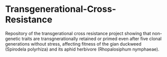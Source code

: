 # Transgenerational-Cross-Resistance
Repository of the transgerational cross resistance project showing that non-genetic traits are transgnerationally retained or primed even after five clonal generations without stress, affecting fitness of the gian duckweed (Spirodela polyrhiza) and its aphid herbivore (Rhopalosiphum nymphaeae).
